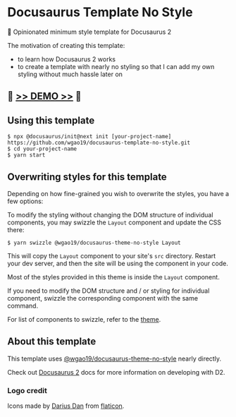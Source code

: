 # Docusaurus Template No Style

🦖 Opinionated minimum style template for Docusaurus 2

The motivation of creating this template:

- to learn how Docusaurus 2 works
- to create a template with nearly no styling so that I can add my own styling without much hassle later on

## 💚 [>> DEMO >>](https://docusaurus-template-no-style.netlify.com/) 💚

## Using this template

```shell
$ npx @docusaurus/init@next init [your-project-name] https://github.com/wgao19/docusaurus-template-no-style.git
$ cd your-project-name
$ yarn start
```

## Overwriting styles for this template

Depending on how fine-grained you wish to overwrite the styles, you have a few options:

To modify the styling without changing the DOM structure of individual components, you may swizzle the `Layout` component and update the CSS there:

```shell
$ yarn swizzle @wgao19/docusaurus-theme-no-style Layout
```

This will copy the `Layout` component to your site's `src` directory. Restart your dev server, and then the site will be using the component in your code.

Most of the styles provided in this theme is inside the `Layout` component.

If you need to modify the DOM structure and / or styling for individual component, swizzle the corresponding component with the same command.

For list of components to swizzle, refer to the [theme](https://github.com/wgao19/docusaurus-theme-no-style/tree/master/src/theme).

## About this template

This template uses [@wgao19/docusaurus-theme-no-style](https://github.com/wgao19/docusaurus-theme-no-style) nearly directly.

Check out [Docusaurus 2](http://docusaurus-2.netlify.com/) docs for more information on developing with D2.

### Logo credit

Icons made by [Darius Dan](https://www.flaticon.com/authors/darius-dan) from [flaticon](https://www.flaticon.com/).
